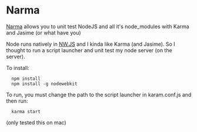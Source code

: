 # Narma
[Narma](http://en.wikipedia.org/wiki/Narma) allows you to unit test NodeJS and all it's node_modules with Karma and Jasime (or what have you)

Node runs natively in [NW.JS](http://nwjs.io/) and I kinda like Karma (and Jasime).
So I thought to run a script launcher and unit test my node server (on the server).

To install:

      npm install
      npm install -g nodewebkit
      
To run, you must change the path to the script launcher in karam.conf.js
and then run:

      karma start


(only tested this on mac)

